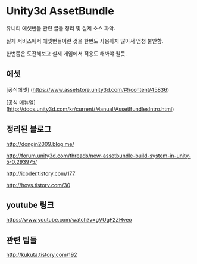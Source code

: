 # Unity3d AssetBundle

유니티 에셋번들 관련 글들 정리 및 실제 소스 파악.

실제 서비스에서 에셋번들이란 것을 한번도 사용하지 않아서 엄청 불안함.

한번쯤은 도전해보고 실제 게임에서 적용도 해봐야 될듯.

## 에셋

[공식에셋] (https://www.assetstore.unity3d.com/#!/content/45836)

[공식 메뉴얼] (http://docs.unity3d.com/kr/current/Manual/AssetBundlesIntro.html)

## 정리된 블로그

http://dongin2009.blog.me/

http://forum.unity3d.com/threads/new-assetbundle-build-system-in-unity-5-0.293975/

http://icoder.tistory.com/177

http://hoys.tistory.com/30

## youtube 링크

https://www.youtube.com/watch?v=gVUgF2ZHveo

## 관련 팁들

http://kukuta.tistory.com/192
